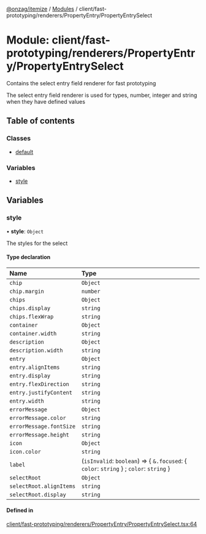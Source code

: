 [@onzag/itemize](../README.md) / [Modules](../modules.md) / client/fast-prototyping/renderers/PropertyEntry/PropertyEntrySelect

# Module: client/fast-prototyping/renderers/PropertyEntry/PropertyEntrySelect

Contains the select entry field renderer for fast prototyping

The select entry field renderer is used for types, number, integer and string when
they have defined values

## Table of contents

### Classes

- [default](../classes/client_fast_prototyping_renderers_PropertyEntry_PropertyEntrySelect.default.md)

### Variables

- [style](client_fast_prototyping_renderers_PropertyEntry_PropertyEntrySelect.md#style)

## Variables

### style

• **style**: `Object`

The styles for the select

#### Type declaration

| Name | Type |
| :------ | :------ |
| `chip` | `Object` |
| `chip.margin` | `number` |
| `chips` | `Object` |
| `chips.display` | `string` |
| `chips.flexWrap` | `string` |
| `container` | `Object` |
| `container.width` | `string` |
| `description` | `Object` |
| `description.width` | `string` |
| `entry` | `Object` |
| `entry.alignItems` | `string` |
| `entry.display` | `string` |
| `entry.flexDirection` | `string` |
| `entry.justifyContent` | `string` |
| `entry.width` | `string` |
| `errorMessage` | `Object` |
| `errorMessage.color` | `string` |
| `errorMessage.fontSize` | `string` |
| `errorMessage.height` | `string` |
| `icon` | `Object` |
| `icon.color` | `string` |
| `label` | (`isInvalid`: `boolean`) => { `&.focused`: { `color`: `string`  } ; `color`: `string`  } |
| `selectRoot` | `Object` |
| `selectRoot.alignItems` | `string` |
| `selectRoot.display` | `string` |

#### Defined in

[client/fast-prototyping/renderers/PropertyEntry/PropertyEntrySelect.tsx:64](https://github.com/onzag/itemize/blob/f2db74a5/client/fast-prototyping/renderers/PropertyEntry/PropertyEntrySelect.tsx#L64)
